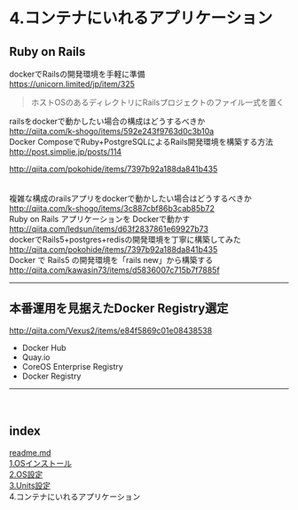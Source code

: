 # 4.コンテナにいれるアプリケーション

## Ruby on Rails
dockerでRailsの開発環境を手軽に準備  
https://unicorn.limited/jp/item/325  
> ホストOSのあるディレクトリにRailsプロジェクトのファイル一式を置く  


railsをdockerで動かしたい場合の構成はどうするべきか  
http://qiita.com/k-shogo/items/592e243f9763d0c3b10a  
Docker ComposeでRuby+PostgreSQLによるRails開発環境を構築する方法  
http://post.simplie.jp/posts/114  
  
http://qiita.com/pokohide/items/7397b92a188da841b435  

　  
複雑な構成のrailsアプリをdockerで動かしたい場合はどうするべきか  
http://qiita.com/k-shogo/items/3c887cbf86b3cab85b72  
Ruby on Rails アプリケーションを Dockerで動かす  
http://qiita.com/ledsun/items/d63f2837861e69927b73  
dockerでRails5+postgres+redisの開発環境を丁寧に構築してみた  
http://qiita.com/pokohide/items/7397b92a188da841b435  
Docker で Rails5 の開発環境を「rails new」から構築する  
http://qiita.com/kawasin73/items/d5836007c715b7f7885f  

- - - 

## 本番運用を見据えたDocker Registry選定
http://qiita.com/Vexus2/items/e84f5869c01e08438538  
- Docker Hub
- Quay.io
- CoreOS Enterprise Registry
- Docker Registry





- - - 
　  
## index
<a href="./readme.md">readme.md</a>  
<a href="./1.OSインストール.md">1.OSインストール</a>  
<a href="./2.OS設定.md">2.OS設定</a>  
<a href="./3.Units設定.md">3.Units設定</a>  
4.コンテナにいれるアプリケーション  
　  
